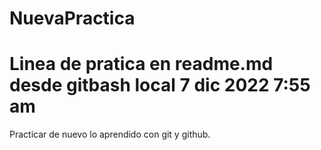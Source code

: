 # NuevaPractica
# Linea de pratica en readme.md desde gitbash local 7 dic 2022 7:55 am
Practicar de nuevo lo aprendido con git y github.
